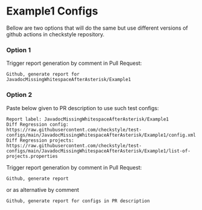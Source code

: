# Example1 Configs

Bellow are two options that will do the same but use different versions
of github actions in checkstyle repository.


### Option 1
Trigger report generation by comment in Pull Request:
```
Github, generate report for JavadocMissingWhitespaceAfterAsterisk/Example1
```

### Option 2

Paste below given to PR description to use such test configs:
```
Report label: JavadocMissingWhitespaceAfterAsterisk/Example1
Diff Regression config: https://raw.githubusercontent.com/checkstyle/test-configs/main/JavadocMissingWhitespaceAfterAsterisk/Example1/config.xml
Diff Regression projects: https://raw.githubusercontent.com/checkstyle/test-configs/main/JavadocMissingWhitespaceAfterAsterisk/Example1/list-of-projects.properties
```

Trigger report generation by comment in Pull Request:
```
Github, generate report
```
or as alternative by comment
```
Github, generate report for configs in PR description
```
